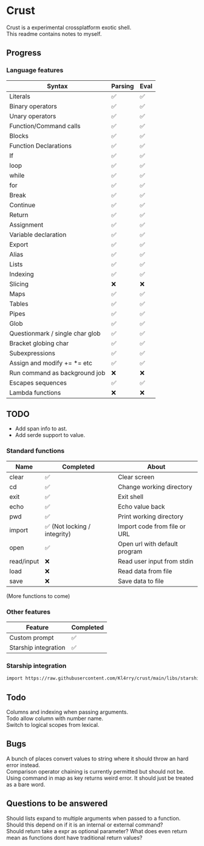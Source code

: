 # Crust
Crust is a experimental crossplatform exotic shell.  
This readme contains notes to myself.

## Progress
### Language features
| Syntax                          | Parsing | Eval |
| ------------------------------- | ------- | ---- |
| Literals                        | ✅       | ✅    |
| Binary operators                | ✅       | ✅    |
| Unary operators                 | ✅       | ✅    |
| Function/Command calls          | ✅       | ✅    |
| Blocks                          | ✅       | ✅    |
| Function Declarations           | ✅       | ✅    |
| If                              | ✅       | ✅    |
| loop                            | ✅       | ✅    |
| while                           | ✅       | ✅    |
| for                             | ✅       | ✅    |
| Break                           | ✅       | ✅    |
| Continue                        | ✅       | ✅    |
| Return                          | ✅       | ✅    |
| Assignment                      | ✅       | ✅    |
| Variable declaration            | ✅       | ✅    |
| Export                          | ✅       | ✅    |
| Alias                           | ✅       | ✅    |
| Lists                           | ✅       | ✅    |
| Indexing                        | ✅       | ✅    |
| Slicing                         | ❌       | ❌    |
| Maps                            | ✅       | ✅    |
| Tables                          | ✅       | ✅    |
| Pipes                           | ✅       | ✅    |
| Glob                            | ✅       | ✅    |
| Questionmark / single char glob | ✅       | ✅    |
| Bracket globing char            | ✅       | ✅    |
| Subexpressions                  | ✅       | ✅    |
| Assign and modify += *= etc     | ✅       | ✅    |
| Run command as background job   | ❌       | ❌    |
| Escapes sequences               | ✅       | ✅    |
| Lambda functions                | ❌       | ❌    |

## TODO
* Add span info to ast.
* Add serde support to value.

### Standard functions
| Name       | Completed                   | About                         |
| ---------- | --------------------------- | ----------------------------- |
| clear      | ✅                           | Clear screen                  |
| cd         | ✅                           | Change working directory      |
| exit       | ✅                           | Exit shell                    |
| echo       | ✅                           | Echo value back               |
| pwd        | ✅                           | Print working directory       |
| import     | ✅ (Not locking / integrity) | Import code from file or URL  |
| open       | ✅                           | Open url with default program |
| read/input | ❌                           | Read user input from stdin    |
| load       | ❌                           | Read data from file           |
| save       | ❌                           | Save data to file             |


(More functions to come)

### Other features
| Feature              | Completed |
| -------------------- | --------- |
| Custom prompt        | ✅         |
| Starship integration | ✅         |

### Starship integration
```bash
import https://raw.githubusercontent.com/Kl4rry/crust/main/libs/starship.crust
```

## Todo
Columns and indexing when passing arguments.  
Todo allow column with number name.  
Switch to logical scopes from lexical.

## Bugs
A bunch of places convert values to string where it should throw an hard error instead.  
Comparison operator chaining is currently permitted but should not be.  
Using command in map as key returns weird error. It should just be treated as a bare word.  

## Questions to be answered
Should lists expand to multiple arguments when passed to a function. Should this depend on if it is an internal or external command?  
Should return take a expr as optional parameter? What does even return mean as functions dont have traditional return values?  

